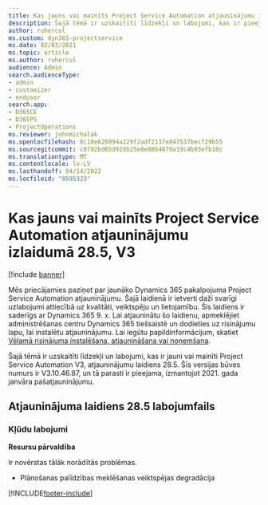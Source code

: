 ```yaml
---
title: Kas jauns vai mainīts Project Service Automation atjauninājumu izlaidumā 28.5, labojumfails, V3
description: Šajā tēmā ir uzskaitīti līdzekļi un labojumi, kas ir pieejami Project Service Automation, labojumfails 28.5, V3.
author: ruhercul
ms.custom: dyn365-projectservice
ms.date: 02/03/2021
ms.topic: article
ms.author: ruhercul
audience: Admin
search.audienceType:
- admin
- customizer
- enduser
search.app:
- D365CE
- D365PS
- ProjectOperations
ms.reviewer: johnmichalak
ms.openlocfilehash: 8c10e626094a229f2adf2137e847537becf29b55
ms.sourcegitcommit: c0792bd65d92db25e0e8864879a19c4b93efb10c
ms.translationtype: MT
ms.contentlocale: lv-LV
ms.lasthandoff: 04/14/2022
ms.locfileid: "8595323"
---
```

# <a name="whats-new-or-changed-in-project-service-automation-update-release-285-v3"></a>Kas jauns vai mainīts Project Service Automation atjauninājumu izlaidumā 28.5, V3

[!include [banner](../includes/psa-now-project-operations.md)]

Mēs priecājamies paziņot par jaunāko Dynamics 365 pakalpojuma Project Service Automation atjauninājumu. Šajā laidienā ir ietverti daži svarīgi uzlabojumi attiecībā uz kvalitāti, veiktspēju un lietojamību. Šis laidiens ir saderīgs ar Dynamics 365 9. x. Lai atjauninātu šo laidienu, apmeklējiet administrēšanas centru Dynamics 365 tiešsaistē un dodieties uz risinājumu lapu, lai instalētu atjauninājumu. Lai iegūtu papildinformācijum, skatiet [Vēlamā risinājuma instalēšana, atjaunināšana vai noņemšana](/power-platform/admin/install-remove-preferred-solution).

Šajā tēmā ir uzskaitīti līdzekļi un labojumi, kas ir jauni vai mainīti Project Service Automation V3, atjauninājumu laidiens 28.5. Šīs versijas būves numurs ir V3.10.46.87, un tā parasti ir pieejama, izmantojot 2021. gada janvāra pašatjauninājumu.

## <a name="update-release-285-hotfix"></a>Atjauninājuma laidiens 28.5 labojumfails

### <a name="bug-fixes"></a>Kļūdu labojumi

**Resursu pārvaldība**

Ir novērstas tālāk norādītās problēmas.

- Plānošanas palīdzības meklēšanas veiktspējas degradācija



[!INCLUDE[footer-include](../includes/footer-banner.md)]
